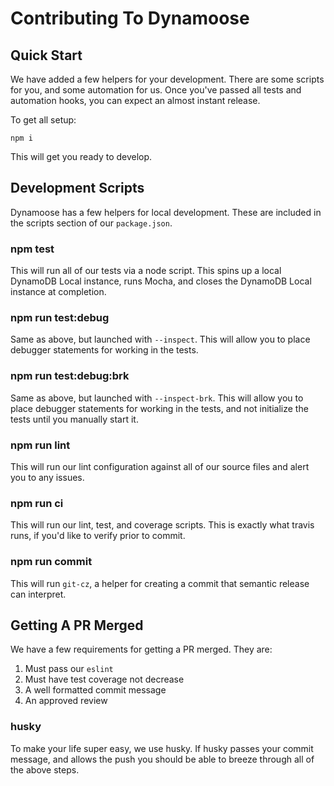 # Contributing To Dynamoose

## Quick Start

We have added a few helpers for your development. There are some scripts for you, and some automation for us. Once you've passed all tests and automation hooks, you can expect an almost instant release.

To get all setup:

    npm i

This will get you ready to develop.

## Development Scripts

Dynamoose has a few helpers for local development. These are included in the scripts section of our `package.json`.

### npm test

This will run all of our tests via a node script. This spins up a local DynamoDB Local instance, runs Mocha, and closes the DynamoDB Local instance at completion.

### npm run test:debug

Same as above, but launched with `--inspect`. This will allow you to place debugger statements for working in the tests.

### npm run test:debug:brk

Same as above, but launched with `--inspect-brk`. This will allow you to place debugger statements for working in the tests, and not initialize the tests until you manually start it.

### npm run lint

This will run our lint configuration against all of our source files and alert you to any issues.

### npm run ci

This will run our lint, test, and coverage scripts. This is exactly what travis runs, if you'd like to verify prior to commit.

### npm run commit

This will run `git-cz`, a helper for creating a commit that semantic release can interpret.

## Getting A PR Merged

We have a few requirements for getting a PR merged. They are:

  1. Must pass our `eslint`
  2. Must have test coverage not decrease
  3. A well formatted commit message
  4. An approved review

### husky

To make your life super easy, we use husky. If husky passes your commit message, and allows the push you should be able to breeze through all of the above steps.
